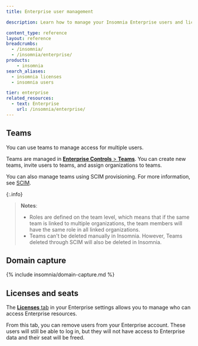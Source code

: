 ```yaml
---
title: Enterprise user management

description: Learn how to manage your Insomnia Enterprise users and licenses.

content_type: reference
layout: reference
breadcrumbs: 
  - /insomnia/
  - /insomnia/enterprise/
products:
    - insomnia
search_aliases:
  - insomnia licenses
  - insomnia users

tier: enterprise
related_resources:
  - text: Enterprise
    url: /insomnia/enterprise/
---
```


## Teams

You can use teams to manage access for multiple users.

Teams are managed in [**Enterprise Controls** > **Teams**](https://app.insomnia.rest/app/enterprise/team). 
You can create new teams, invite users to teams, and assign organizations to teams.

You can also manage teams using SCIM provisioning. For more information, see [SCIM](/insomnia/scim/).

{:.info}
> **Notes**:
> * Roles are defined on the team level, which means that if the same team is linked to multiple organizations, the team members will have the same role in all linked organizations.
> * Teams can't be deleted manually in Insomnia. However, Teams deleted through SCIM will also be deleted in Insomnia.


## Domain capture

{% include insomnia/domain-capture.md %}

## Licenses and seats

The [**Licenses** tab](https://app.insomnia.rest/app/enterprise/licenses) in your Enterprise settings allows you to manage who can access Enterprise resources.

From this tab, you can remove users from your Enterprise account. These users will still be able to log in, but they will not have access to Enterprise data and their seat will be freed.